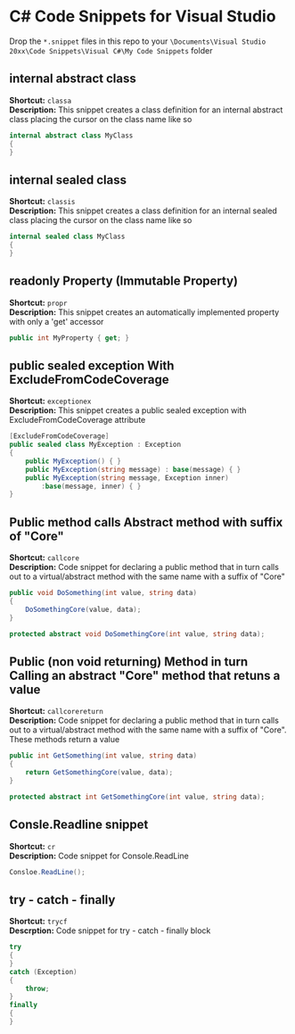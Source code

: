 # C# Code Snippets for Visual Studio
Drop the `*.snippet` files in this repo to your `\Documents\Visual Studio 20xx\Code Snippets\Visual C#\My Code Snippets` folder 

## internal abstract class
**Shortcut:** `classa`  
**Description:** This snippet creates a class definition for an internal abstract class placing the cursor on the class name like so    
```C#    
internal abstract class MyClass
{    
}
```
## internal sealed class  
**Shortcut:** `classis`  
**Description:** This snippet creates a class definition for an internal sealed class placing the cursor on the class name like so
```C#    
internal sealed class MyClass
{    
}
```
## readonly Property (Immutable Property)  
**Shortcut:** `propr`  
**Description:** This snippet creates an automatically implemented property with only a 'get' accessor
```C#
public int MyProperty { get; }
```
## public sealed exception With ExcludeFromCodeCoverage  
**Shortcut:** `exceptionex`  
**Description:** This snippet creates a public sealed exception with ExcludeFromCodeCoverage attribute
```C#
[ExcludeFromCodeCoverage]
public sealed class MyException : Exception
{
    public MyException() { }
    public MyException(string message) : base(message) { }
    public MyException(string message, Exception inner)
        :base(message, inner) { }
}
```
## Public method calls Abstract method with suffix of "Core"  
**Shortcut:** `callcore`  
**Description:** Code snippet for declaring a public method that in turn calls out to a virtual/abstract method with the same name with a suffix of "Core"

```C#
public void DoSomething(int value, string data)
{
    DoSomethingCore(value, data);
}

protected abstract void DoSomethingCore(int value, string data);
```
## Public (non void returning) Method in turn Calling an abstract "Core" method that retuns a value  
**Shortcut:** `callcorereturn`    
**Description:** Code snippet for declaring a public method that in turn calls out to a virtual/abstract method with the same name with a suffix of "Core". These methods return a value
```C#
public int GetSomething(int value, string data)
{
    return GetSomethingCore(value, data);
}

protected abstract int GetSomethingCore(int value, string data);
```
## Consle.Readline snippet  
**Shortcut:** `cr`  
**Description:** Code snippet for Console.ReadLine
```C#
Consloe.ReadLine();
```
## try - catch - finally  
**Shortcut:** `trycf`  
**Descrption:** Code snippet for try - catch - finally block
```C#
try
{
}
catch (Exception)
{
    throw;
}
finally
{
}
```